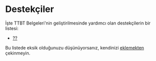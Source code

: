 # Destekçiler
İşte TTBT Belgeleri'nin geliştirilmesinde yardımcı olan destekçilerin
bir listesi:
- [??](??)

Bu listede eksik olduğunuzu düşünüyorsanız,
kendinizi [eklemekten](https://github.com/turkiye-tbt/kategori-sablonu/pulls)
çekinmeyin.